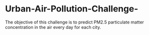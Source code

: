 # Urban-Air-Pollution-Challenge-
The objective of this challenge is to predict PM2.5 particulate matter concentration in the air every day for each city.
